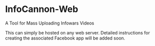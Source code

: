 # InfoCannon-Web
A Tool for Mass Uploading Infowars Videos

This can simply be hosted on any web server. Detailed instructions for creating the associated Facebook app will be added soon.